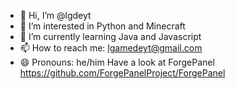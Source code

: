 - 👋 Hi, I’m @lgdeyt
- 👀 I’m interested in Python and Minecraft
- 🌱 I’m currently learning Java and Javascript
- 📫 How to reach me: lgamedeyt@gmail.com
- 😄 Pronouns: he/him
Have a look at ForgePanel
https://github.com/ForgePanelProject/ForgePanel
